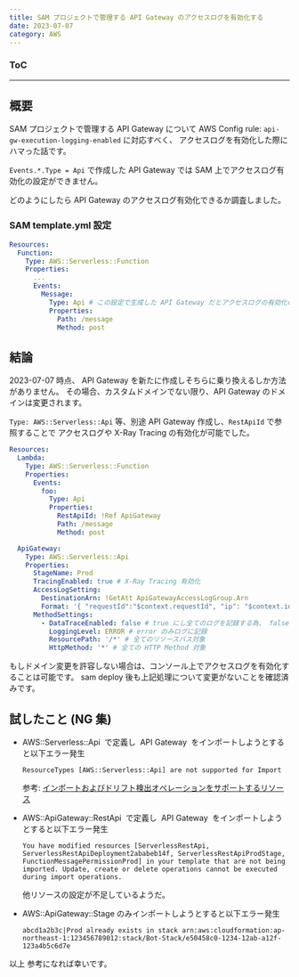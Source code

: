 ```yaml
---
title: SAM プロジェクトで管理する API Gateway のアクセスログを有効化する
date: 2023-07-07
category: AWS
---
```


<div class="toc">
<div class="toc-content">
<h3 class="menu-label">ToC</h3>
<!-- toc -->
</div>
</div>

---

## 概要

SAM プロジェクトで管理する API Gateway について
AWS Config rule: `api-gw-execution-logging-enabled` に対応すべく、
アクセスログを有効化した際にハマった話です。

`Events.*.Type = Api` で作成した API Gateway では SAM 上でアクセスログ有効化の設定ができません。

どのようにしたら API Gateway のアクセスログ有効化できるか調査しました。

<!-- more -->

### SAM template.yml 設定

```yaml
Resources:
  Function:
    Type: AWS::Serverless::Function
    Properties:
      ...
      Events:
        Message:
          Type: Api # この設定で生成した API Gateway だとアクセスログの有効化の設定ができない
          Properties:
            Path: /message
            Method: post
```

## 結論

2023-07-07 時点、
API Gateway を新たに作成しそちらに乗り換えるしか方法がありません。
その場合、カスタムドメインでない限り、API Gateway のドメインは変更されます。

`Type: AWS::Serverless::Api` 等、別途 API Gateway 作成し、`RestApiId` で参照することで
アクセスログや X-Ray Tracing の有効化が可能でした。

```yaml
Resources:
  Lambda:
    Type: AWS::Serverless::Function
    Properties:
      Events:
        foo:
          Type: Api
          Properties:
            RestApiId: !Ref ApiGateway
            Path: /message
            Method: post

  ApiGateway:
    Type: AWS::Serverless::Api
    Properties:
      StageName: Prod
      TracingEnabled: true # X-Ray Tracing 有効化
      AccessLogSetting:
        DestinationArn: !GetAtt ApiGatewayAccessLogGroup.Arn
        Format: '{ "requestId":"$context.requestId", "ip": "$context.identity.sourceIp", "caller":"$context.identity.caller", "user":"$context.identity.user","requestTime":"$context.requestTime", "httpMethod":"$context.httpMethod","resourcePath":"$context.resourcePath", "status":"$context.status","protocol":"$context.protocol", "responseLength":"$context.responseLength" }'
      MethodSettings:
        - DataTraceEnabled: false # true にし全てのログを記録する為、 false で error のみに絞る
          LoggingLevel: ERROR # error のみログに記録
          ResourcePath: '/*' # 全てのリソースパス対象
          HttpMethod: '*' # 全ての HTTP Method 対象
```

もしドメイン変更を許容しない場合は、コンソール上でアクセスログを有効化することは可能です。
sam deploy 後も上記処理について変更がないことを確認済みです。

## 試したこと (NG 集)

- AWS::Serverless::Api  で定義し  API Gateway  をインポートしようとすると以下エラー発生

  ```
  ResourceTypes [AWS::Serverless::Api] are not supported for Import
  ```

  参考: [インポートおよびドリフト検出オペレーションをサポートするリソース](https://docs.aws.amazon.com/ja_jp/AWSCloudFormation/latest/UserGuide/resource-import-supported-resources.html)

- AWS::ApiGateway::RestApi  で定義し  API Gateway  をインポートしようとすると以下エラー発生

  ```
  You have modified resources [ServerlessRestApi, ServerlessRestApiDeployment2ababeb14f, ServerlessRestApiProdStage, FunctionMessagePermissionProd] in your template that are not being imported. Update, create or delete operations cannot be executed during import operations.
  ```

  他リソースの設定が不足しているようだ。

- AWS::ApiGateway::Stage のみインポートしようとすると以下エラー発生
  ```
  abcd1a2b3c|Prod already exists in stack arn:aws:cloudformation:ap-northeast-1:123456789012:stack/Bot-Stack/e50458c0-1234-12ab-a12f-123a4b5c6d7e
  ```

以上
参考になれば幸いです。

